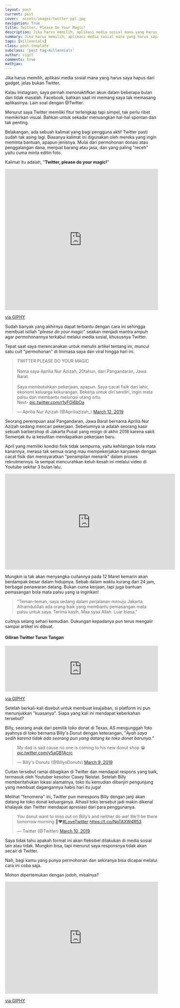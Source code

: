 ```yaml
---
layout: post
current: post
cover:  assets/images/twitter-ppl.jpg
navigation: True
title: Twitter, Please Do Your Magic!
description: Jika harus memilih, aplikasi media sosial mana yang harus saya hapus dari gadget, jelas bukan Twitter. Kalau Instagram, saya pernah menonaktifkan akun dalam beberapa bulan dan tidak masalah.
summary: Jika harus memilih, aplikasi media sosial mana yang harus saya hapus dari gadget, jelas bukan Twitter. Kalau Instagram, saya pernah menonaktifkan akun dalam beberapa bulan dan tidak masalah.
tags: [millennials]
class: post-template
subclass: 'post tag-millennials'
author: sigit
comments: true
mathjax:
---
```


Jika harus memilih, aplikasi media sosial mana yang harus saya hapus dari gadget, jelas bukan Twitter.

Kalau Instagram, saya pernah menonaktifkan akun dalam beberapa bulan dan tidak masalah. Facebook, bahkan saat ini memang saya tak memasang aplikasinya. Lain soal dengan @Twitter.

Menurut saya Twitter memiliki fitur terlengkap tapi simpel, tak perlu ribet memikirkan visual. Bahkan untuk sekadar menuangkan hal-hal spontan dan tak penting.

Belakangan, ada sebuah kalimat yang bagi pengguna aktif Twitter pasti sudah tak asing lagi. Biasanya kalimat ini digunakan oleh mereka yang ingin meminta bantuan, apapun jenisnya. Mulai dari permohonan donasi atau penggalangan dana, menjual barang atau jasa, dan yang paling "receh" yaitu cuma minta editin foto.

Kalimat itu adalah, "**Twitter, please do your magic!**"

<div style="width:100%;height:0;padding-bottom:92%;position:relative;"><iframe src="https://giphy.com/embed/12NUbkX6p4xOO4" width="100%" height="100%" style="position:absolute" frameBorder="0" class="giphy-embed" allowFullScreen></iframe></div><p><a href="https://giphy.com/gifs/shia-labeouf-12NUbkX6p4xOO4">via GIPHY</a></p>

Sudah banyak yang akhirnya dapat terbantu dengan cara ini sehingga membuat istilah "*please do your magic*" seakan menjadi mantra ampuh agar permohonannya terkabul melalui media sosial, khususnya Twitter.

Tepat saat saya merencanakan untuk menulis artikel tentang ini, muncul satu cuit "permohonan" di linimasa saya dan viral hingga hari ini.

<blockquote class="twitter-tweet" data-theme="light" data-link-color="#000000"><p lang="in" dir="ltr">TWITTER PLEASE DO YOUR MAGIC<br><br>Nama saya Aprilia Nur Azizah, 20tahun, dari Pangandaran, Jawa Barat.<br><br>Saya membutuhkan pekerjaan, apapun. Saya cacat fisik dari lahir, ekonomi keluarga kekurangan. Bekerja untuk diri sendiri, ingin mata palsu dan membantu melunasi utang ortu.<br>Next- <a href="https://t.co/r1yFOi6bOa">pic.twitter.com/r1yFOi6bOa</a></p>&mdash; Aprilia Nur Azizah (@Apriliazizah_) <a href="https://twitter.com/Apriliazizah_/status/1105328669554225153?ref_src=twsrc%5Etfw">March 12, 2019</a></blockquote> <script async src="https://platform.twitter.com/widgets.js" charset="utf-8"></script>

Seorang perempuan asal Pangandaran, Jawa Barat bernama Aprilia Nur Azizah sedang mencari pekerjaan. Sebelumnya ia adalah seorang kasir sebuah barbershop di Jakarta Pusat yang resign di akhir 2018 karena sakit. Semenjak itu ia kesulitan mendapatkan pekerjaan baru.

April yang memiliki kondisi fisik tidak sempurna, yaitu kehilangan bola mata kanannya, merasa tak semua orang mau mempekerjakan karyawan dengan cacat fisik dan mensyaratkan "penampilan menarik" dalam proses rekrutmennya. Ia sempat mencurahkan keluh kesah ini melalui video di Youtube sekitar 3 bulan lalu.

<iframe width="560" height="315" src="https://www.youtube.com/embed/-7nVxaQ_fsA" frameborder="0" allow="accelerometer; autoplay; encrypted-media; gyroscope; picture-in-picture" allowfullscreen></iframe>

Mungkin ia tak akan menyangka cuitannya pada 12 Maret kemarin akan berdampak besar dalam hidupnya. Sebab dalam waktu kurang dari 24 jam, berbagai penawaran datang. Bukan cuma kerjaan, tapi juga bantuan pemasangan bola mata palsu yang ia inginkan!

> "Teman-teman, saya sedang dalam perjalanan menuju Jakarta. Alhamdulillah ada orang baik yang membantu pemasangan mata palsu untuk saya. Terima kasih, Maa syaa Allah. Luar biasa,"

cuitnya selang sehari kemudian. Dukungan kepadanya pun terus mengalir sampai artikel ini dibuat.

#### Giliran Twitter Turun Tangan

<div style="width:100%;height:0;padding-bottom:30%;position:relative;"><iframe src="https://giphy.com/embed/k4ZItrTKDPnSU" width="100%" height="100%" style="position:absolute" frameBorder="0" class="giphy-embed" allowFullScreen></iframe></div><p><a href="https://giphy.com/gifs/twitter-animation-k4ZItrTKDPnSU">via GIPHY</a></p>

Setelah berkali-kali disebut untuk membuat keajaiban, si platform ini pun menunjukkan "kuasanya". Siapa yang kali ini mendapat keberkahan tersebut?

Billy, seorang anak dari pemilik toko donat di Texas, AS mengunggah foto ayahnya di toko bernama Billy's Donut dengan keterangan, "*Ayah saya sedih karena tidak ada seorang pun yang datang ke toko donat barunya.*"

<blockquote class="twitter-tweet"><p lang="en" dir="ltr">My dad is sad cause no one is coming to his new donut shop 😭 <a href="https://t.co/y5aGB1Acrc">pic.twitter.com/y5aGB1Acrc</a></p>&mdash; Billy&#39;s Donuts (@BillysDonuts) <a href="https://twitter.com/BillysDonuts/status/1104473014291185665?ref_src=twsrc%5Etfw">March 9, 2019</a></blockquote> <script async src="https://platform.twitter.com/widgets.js" charset="utf-8"></script>

Cuitan tersebut ramai dibagikan di Twitter dan mendapat respons yang baik, termasuk oleh Youtuber kesohor Casey Neistat. Setelah Billy memberitahukan lokasi alamatnya, toko itu kemudian dibanjiri pengunjung yang membuat dagangannya habis hari itu juga!

Melihat "fenomena" ini, Twitter pun merespons Billy dengan janji akan datang ke toko donat keluarganya. Alhasil toko tersebut jadi makin dikenal khalayak dan Twitter mendapat apresiasi dari para penggunanya.

<blockquote class="twitter-tweet"><p lang="en" dir="ltr">You donut want to miss out on Billy’s and neither do we! We’ll be there tomorrow morning 🍩♥️<a href="https://twitter.com/hashtag/LoveTwitter?src=hash&amp;ref_src=twsrc%5Etfw">#LoveTwitter</a> <a href="https://t.co/NpTAXW4R53">https://t.co/NpTAXW4R53</a></p>&mdash; Twitter (@Twitter) <a href="https://twitter.com/Twitter/status/1104849491776233481?ref_src=twsrc%5Etfw">March 10, 2019</a></blockquote> <script async src="https://platform.twitter.com/widgets.js" charset="utf-8"></script>

Saya tidak tahu apakah format ini akan fleksibel dilakukan di media sosial lain atau tidak. Mungkin bisa, tapi menurut saya responsnya tidak akan secair di Twitter.

Nah, bagi kamu yang punya permohonan dan sekiranya bisa dicapai melalui cara ini coba saja.

Mohon dipertemukan dengan jodoh, misalnya?

<div style="width:100%;height:0;padding-bottom:73%;position:relative;"><iframe src="https://giphy.com/embed/3JLobBZz6lcUE" width="100%" height="100%" style="position:absolute" frameBorder="0" class="giphy-embed" allowFullScreen></iframe></div><p><a href="https://giphy.com/gifs/homer-simpson-flirting-the-simpsons-3JLobBZz6lcUE">via GIPHY</a></p>
